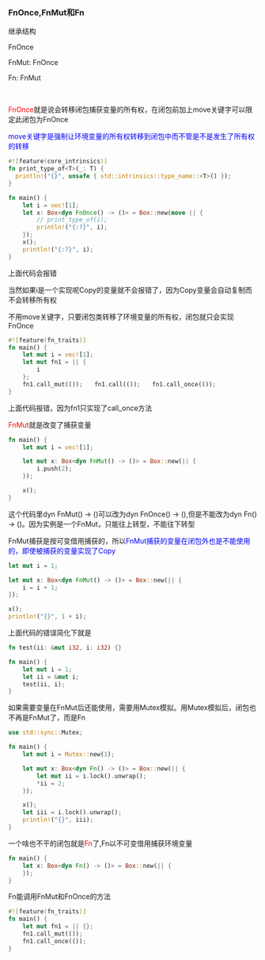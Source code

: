 ### FnOnce,FnMut和Fn

继承结构

FnOnce

FnMut: FnOnce

Fn: FnMut

<br>

<span style="color: red">FnOnce</span>就是说会转移闭包捕获变量的所有权，在闭包前加上move关键字可以限定此闭包为FnOnce

<span style="color: blue">move关键字是强制让环境变量的所有权转移到闭包中而不管是不是发生了所有权的转移</span>

```rust
#![feature(core_intrinsics)]
fn print_type_of<T>(_: T) {
  println!("{}", unsafe { std::intrinsics::type_name::<T>() });
}

fn main() {
    let i = vec![1];
    let x: Box<dyn FnOnce() -> ()> = Box::new(move || {
        // print_type_of(i);
        println!("{:?}", i);
    });
    x();
    println!("{:?}", i);
}
```

上面代码会报错

当然如果i是一个实现呢Copy的变量就不会报错了，因为Copy变量会自动复制而不会转移所有权

不用move关键字，只要闭包类转移了环境变量的所有权，闭包就只会实现FnOnce

```rust
#![feature(fn_traits)]
fn main() {
    let mut i = vec![1];
    let mut fn1 = || {
        i
    };
    fn1.call_mut(());　　fn1.call(());　　fn1.call_once(());
}
```

上面代码报错，因为fn1只实现了call_once方法

<span style="color: red">FnMut</span>就是改变了捕获变量

```rust
fn main() {
    let mut i = vec![1];

    let mut x: Box<dyn FnMut() -> ()> = Box::new(|| {
        i.push(2);
    });

    x();
}
```

这个代码里dyn FnMut() -> ()可以改为dyn FnOnce() -> (),但是不能改为dyn Fn() -> ()。因为实例是一个FnMut，只能往上转型，不能往下转型

FnMut捕获是按可变借用捕获的，所以<span style="color: blue">FnMut捕获的变量在闭包外也是不能使用的，即使被捕获的变量实现了Copy</span>

```rust
let mut i = 1;

let mut x: Box<dyn FnMut() -> ()> = Box::new(|| {
    i = i + 1;
});

x();
println!("{}", 1 + i);
```

上面代码的错误简化下就是

```rust
fn test(ii: &mut i32, i: i32) {}

fn main() {
    let mut i = 1;
    let ii = &mut i;
    test(ii, i);
}
```

如果需要变量在FnMut后还能使用，需要用Mutex模拟。用Mutex模拟后，闭包也不再是FnMut了，而是Fn

```rust
use std::sync::Mutex;

fn main() {
    let mut i = Mutex::new(1);

    let mut x: Box<dyn Fn() -> ()> = Box::new(|| {
        let mut ii = i.lock().unwrap();
        *ii = 2;
    });

    x();
    let iii = i.lock().unwrap();
    println!("{}", iii);
}
```

一个啥也不干的闭包就是<span style="color: red">Fn</span>了,Fn以不可变借用捕获环境变量

```rust
fn main() {
    let x: Box<dyn Fn() -> ()> = Box::new(|| {
    });
}
```

Fn能调用FnMut和FnOnce的方法

```rust
#![feature(fn_traits)]
fn main() {
    let mut fn1 = || {};
    fn1.call_mut(());
    fn1.call_once(());
}
```
